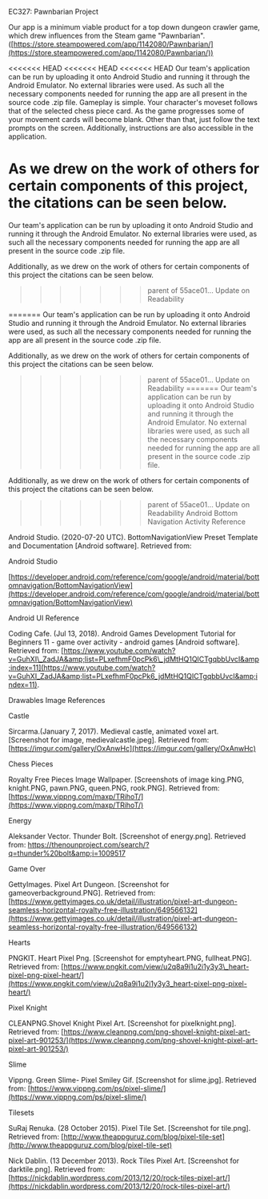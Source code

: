 EC327: Pawnbarian Project

Our app is a minimum viable product for a top down dungeon crawler game, which drew influences from the Steam game &quot;Pawnbarian&quot;. ([https://store.steampowered.com/app/1142080/Pawnbarian/](https://store.steampowered.com/app/1142080/Pawnbarian/))

<<<<<<< HEAD
<<<<<<< HEAD
<<<<<<< HEAD
Our team&#39;s application can be run by uploading it onto Android Studio and running it through the Android Emulator. No external libraries were used. As such all the necessary components needed for running the app are all present in the source code .zip file. Gameplay is simple. Your character&#39;s moveset follows that of the selected chess piece card. As the game progresses some of your movement cards will become blank. Other than that, just follow the text prompts on the screen. Additionally, instructions are also accessible in the application.

As we drew on the work of others for certain components of this project, the citations can be seen below.
=======
Our team&#39;s application can be run by uploading it onto Android Studio and running it through the Android Emulator. No external libraries were used, as such all the necessary components needed for running the app are all present in the source code .zip file.

Additionally, as we drew on the work of others for certain components of this project the citations can be seen below.
>>>>>>> parent of 55ace01... Update on Readability

=======
Our team&#39;s application can be run by uploading it onto Android Studio and running it through the Android Emulator. No external libraries were used, as such all the necessary components needed for running the app are all present in the source code .zip file.

Additionally, as we drew on the work of others for certain components of this project the citations can be seen below.

>>>>>>> parent of 55ace01... Update on Readability
=======
Our team&#39;s application can be run by uploading it onto Android Studio and running it through the Android Emulator. No external libraries were used, as such all the necessary components needed for running the app are all present in the source code .zip file.

Additionally, as we drew on the work of others for certain components of this project the citations can be seen below.

>>>>>>> parent of 55ace01... Update on Readability
Android Bottom Navigation Activity Reference

Android Studio. (2020-07-20 UTC). BottomNavigationView Preset Template and Documentation [Android software]. Retrieved from:

Android Studio

[https://developer.android.com/reference/com/google/android/material/bottomnavigation/BottomNavigationView](https://developer.android.com/reference/com/google/android/material/bottomnavigation/BottomNavigationView)

Android UI Reference

Coding Cafe. (Jul 13, 2018). Android Games Development Tutorial for Beginners 11 - game over activity - android games [Android software]. Retrieved from: [https://www.youtube.com/watch?v=GuhXI\_ZadJA&amp;list=PLxefhmF0pcPk6\_jdMtHQ1QICTgqbbUvcI&amp;index=11](https://www.youtube.com/watch?v=GuhXI_ZadJA&amp;list=PLxefhmF0pcPk6_jdMtHQ1QICTgqbbUvcI&amp;index=11).

Drawables Image References

Castle

Sircarma.(January 7, 2017). Medieval castle, animated voxel art. [Screenshot for image, medievalcastle.jpeg]. Retrieved from: [https://imgur.com/gallery/OxAnwHc](https://imgur.com/gallery/OxAnwHc)

Chess Pieces

Royalty Free Pieces Image Wallpaper. [Screenshots of image king.PNG, knight.PNG, pawn.PNG, queen.PNG, rook.PNG]. Retrieved from: [https://www.vippng.com/maxp/TRihoT/](https://www.vippng.com/maxp/TRihoT/)

Energy

Aleksander Vector. Thunder Bolt. [Screenshot of energy.png]. Retrieved from: https://thenounproject.com/search/?q=thunder%20bolt&amp;i=1009517

Game Over

GettyImages. Pixel Art Dungeon. [Screenshot for gameoverbackground.PNG]. Retrieved from: [https://www.gettyimages.co.uk/detail/illustration/pixel-art-dungeon-seamless-horizontal-royalty-free-illustration/649566132](https://www.gettyimages.co.uk/detail/illustration/pixel-art-dungeon-seamless-horizontal-royalty-free-illustration/649566132)

Hearts

PNGKIT. Heart Pixel Png. [Screenshot for emptyheart.PNG, fullheat.PNG]. Retrieved from: [https://www.pngkit.com/view/u2q8a9i1u2i1y3y3\_heart-pixel-png-pixel-heart/](https://www.pngkit.com/view/u2q8a9i1u2i1y3y3_heart-pixel-png-pixel-heart/)

Pixel Knight

CLEANPNG.Shovel Knight Pixel Art. [Screenshot for pixelknight.png]. Retrieved from: [https://www.cleanpng.com/png-shovel-knight-pixel-art-pixel-art-901253/](https://www.cleanpng.com/png-shovel-knight-pixel-art-pixel-art-901253/)

Slime

Vippng. Green Slime- Pixel Smiley Gif. [Screenshot for slime.jpg]. Retrieved from: [https://www.vippng.com/ps/pixel-slime/](https://www.vippng.com/ps/pixel-slime/)

Tilesets

SuRaj Renuka. (28 October 2015). Pixel Tile Set. [Screenshot for tile.png]. Retrieved from: [http://www.theappguruz.com/blog/pixel-tile-set](http://www.theappguruz.com/blog/pixel-tile-set)

Nick Dablin. (13 December 2013). Rock Tiles Pixel Art. [Screenshot for darktile.png]. Retrieved from: [https://nickdablin.wordpress.com/2013/12/20/rock-tiles-pixel-art/](https://nickdablin.wordpress.com/2013/12/20/rock-tiles-pixel-art/)
